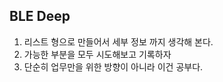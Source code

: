 ## BLE Deep 

1. 리스트 형으로 만들어서 세부 정보 까지 생각해 본다.
2. 가능한 부분을 모두 시도해보고 기록하자
3. 단순히 업무만을 위한 방향이 아니라 이건 공부다. 
